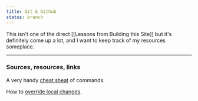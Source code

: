 ```yaml
---
title: Git & Github
status: branch
---
```


This isn't one of the direct [[Lessons from Building this Site]] but it's definitely come up a lot, and I want to keep track of my resources someplace.

---
### Sources, resources, links

A very handy [cheat sheat](https://gist.github.com/cferdinandi/ef665330286fd5d7127d) of commands.

How to [override local changes](https://stackoverflow.com/questions/1125968/how-do-i-force-git-pull-to-overwrite-local-files).